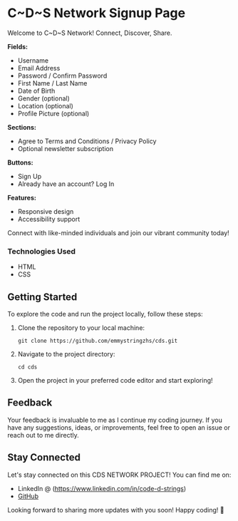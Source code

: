 # C~D~S Network Signup Page

Welcome to C~D~S Network! Connect, Discover, Share.

**Fields:**
- Username
- Email Address
- Password / Confirm Password
- First Name / Last Name
- Date of Birth
- Gender (optional)
- Location (optional)
- Profile Picture (optional)

**Sections:**
- Agree to Terms and Conditions / Privacy Policy
- Optional newsletter subscription

**Buttons:**
- Sign Up
- Already have an account? Log In

**Features:**
- Responsive design
- Accessibility support

Connect with like-minded individuals and join our vibrant community today!


### Technologies Used

- HTML
- CSS

## Getting Started

To explore the code and run the project locally, follow these steps:

1. Clone the repository to your local machine:
   ```
   git clone https://github.com/emmystringzhs/cds.git
   ```
2. Navigate to the project directory:
   ```
   cd cds
   ```
3. Open the project in your preferred code editor and start exploring!

## Feedback

Your feedback is invaluable to me as I continue my coding journey. If you have any suggestions, ideas, or improvements, feel free to open an issue or reach out to me directly.

## Stay Connected

Let's stay connected on this CDS NETWORK PROJECT! You can find me on:

- LinkedIn @ (https://www.linkedin.com/in/code-d-strings)
- [GitHub](https://github.com/emmystringzhs)

Looking forward to sharing more updates with you soon! Happy coding! 🌟

